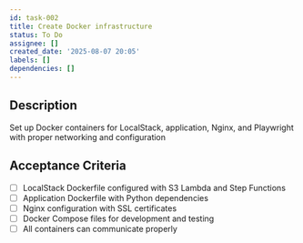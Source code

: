 ```yaml
---
id: task-002
title: Create Docker infrastructure
status: To Do
assignee: []
created_date: '2025-08-07 20:05'
labels: []
dependencies: []
---
```


## Description

Set up Docker containers for LocalStack, application, Nginx, and Playwright with proper networking and configuration

## Acceptance Criteria

- [ ] LocalStack Dockerfile configured with S3 Lambda and Step Functions
- [ ] Application Dockerfile with Python dependencies
- [ ] Nginx configuration with SSL certificates
- [ ] Docker Compose files for development and testing
- [ ] All containers can communicate properly
